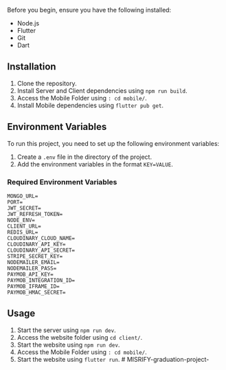 Before you begin, ensure you have the following installed:

- Node.js
- Flutter
- Git
- Dart

## Installation

1. Clone the repository.
2. Install Server and Client dependencies using `npm run build`.
3. Access the Mobile Folder using `: cd mobile/`.
4. Install Mobile dependencies using `flutter pub get`.

## Environment Variables

To run this project, you need to set up the following environment variables:

1. Create a `.env` file in the directory of the project.
2. Add the environment variables in the format `KEY=VALUE`.

### Required Environment Variables

```plaintext
MONGO_URL=
PORT=
JWT_SECRET=
JWT_REFRESH_TOKEN=
NODE_ENV=
CLIENT_URL= 
REDIS_URL=
CLOUDINARY_CLOUD_NAME=
CLOUDINARY_API_KEY=
CLOUDINARY_API_SECRET=
STRIPE_SECRET_KEY=
NODEMAILER_EMAIL=
NODEMAILER_PASS=
PAYMOB_API_KEY=
PAYMOB_INTEGRATION_ID=
PAYMOB_IFRAME_ID=
PAYMOB_HMAC_SECRET=
```

## Usage

1. Start the server using `npm run dev`.
2. Access the website folder using `cd client/`.
3. Start the website using `npm run dev`.
4. Access the Mobile Folder using `: cd mobile/`.
5. Start the website using `flutter run`.
#   M I S R I F Y - g r a d u a t i o n - p r o j e c t -  
 